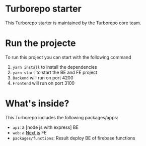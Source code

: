 # Turborepo starter

This Turborepo starter is maintained by the Turborepo core team.

# Run the projecte

To run this project you can start with the following command
1. `yarn install` to install the dependencies
2. `yarn start` to start the BE and FE project
3. `Backend` will run on port 4200
4. `Frontend` will run on port 3100


# What's inside?

This Turborepo includes the following packages/apps:

- `api`: a [node js with express] BE
- `web`: a [Next.js](https://nextjs.org/) FE
- `packages/functions`: Result deploy BE of firebase functions